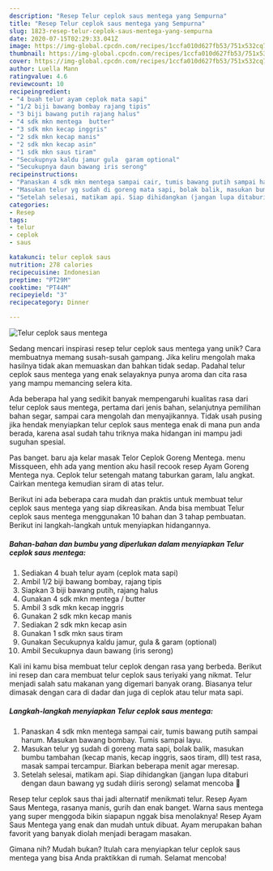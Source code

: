```yaml
---
description: "Resep Telur ceplok saus mentega yang Sempurna"
title: "Resep Telur ceplok saus mentega yang Sempurna"
slug: 1823-resep-telur-ceplok-saus-mentega-yang-sempurna
date: 2020-07-15T02:29:33.041Z
image: https://img-global.cpcdn.com/recipes/1ccfa010d627fb53/751x532cq70/telur-ceplok-saus-mentega-foto-resep-utama.jpg
thumbnail: https://img-global.cpcdn.com/recipes/1ccfa010d627fb53/751x532cq70/telur-ceplok-saus-mentega-foto-resep-utama.jpg
cover: https://img-global.cpcdn.com/recipes/1ccfa010d627fb53/751x532cq70/telur-ceplok-saus-mentega-foto-resep-utama.jpg
author: Luella Mann
ratingvalue: 4.6
reviewcount: 10
recipeingredient:
- "4 buah telur ayam ceplok mata sapi"
- "1/2 biji bawang bombay rajang tipis"
- "3 biji bawang putih rajang halus"
- "4 sdk mkn mentega  butter"
- "3 sdk mkn kecap inggris"
- "2 sdk mkn kecap manis"
- "2 sdk mkn kecap asin"
- "1 sdk mkn saus tiram"
- "Secukupnya kaldu jamur gula  garam optional"
- "Secukupnya daun bawang iris serong"
recipeinstructions:
- "Panaskan 4 sdk mkn mentega sampai cair, tumis bawang putih sampai harum. Masukan bawang bombay. Tumis sampai layu."
- "Masukan telur yg sudah di goreng mata sapi, bolak balik, masukan bumbu tambahan (kecap manis, kecap inggris, saos tiram, dll) test rasa, masak sampai tercampur. Biarkan beberapa menit agar meresap."
- "Setelah selesai, matikam api. Siap dihidangkan (jangan lupa ditaburi dengan daun bawang yg sudah diiris serong) selamat mencoba 🥰"
categories:
- Resep
tags:
- telur
- ceplok
- saus

katakunci: telur ceplok saus 
nutrition: 278 calories
recipecuisine: Indonesian
preptime: "PT29M"
cooktime: "PT44M"
recipeyield: "3"
recipecategory: Dinner

---
```



![Telur ceplok saus mentega](https://img-global.cpcdn.com/recipes/1ccfa010d627fb53/751x532cq70/telur-ceplok-saus-mentega-foto-resep-utama.jpg)

Sedang mencari inspirasi resep telur ceplok saus mentega yang unik? Cara membuatnya memang susah-susah gampang. Jika keliru mengolah maka hasilnya tidak akan memuaskan dan bahkan tidak sedap. Padahal telur ceplok saus mentega yang enak selayaknya punya aroma dan cita rasa yang mampu memancing selera kita.

Ada beberapa hal yang sedikit banyak mempengaruhi kualitas rasa dari telur ceplok saus mentega, pertama dari jenis bahan, selanjutnya pemilihan bahan segar, sampai cara mengolah dan menyajikannya. Tidak usah pusing jika hendak menyiapkan telur ceplok saus mentega enak di mana pun anda berada, karena asal sudah tahu triknya maka hidangan ini mampu jadi suguhan spesial.

Pas banget. baru aja kelar masak Telor Ceplok Goreng Mentega. menu Missqueen, ehh ada yang mention aku hasil recook resep Ayam Goreng Mentega nya. Ceplok telur setengah matang taburkan garam, lalu angkat. Cairkan mentega kemudian siram di atas telur.


Berikut ini ada beberapa cara mudah dan praktis untuk membuat telur ceplok saus mentega yang siap dikreasikan. Anda bisa membuat Telur ceplok saus mentega menggunakan 10 bahan dan 3 tahap pembuatan. Berikut ini langkah-langkah untuk menyiapkan hidangannya.

<!--inarticleads1-->

##### Bahan-bahan dan bumbu yang diperlukan dalam menyiapkan Telur ceplok saus mentega:

1. Sediakan 4 buah telur ayam (ceplok mata sapi)
1. Ambil 1/2 biji bawang bombay, rajang tipis
1. Siapkan 3 biji bawang putih, rajang halus
1. Gunakan 4 sdk mkn mentega / butter
1. Ambil 3 sdk mkn kecap inggris
1. Gunakan 2 sdk mkn kecap manis
1. Sediakan 2 sdk mkn kecap asin
1. Gunakan 1 sdk mkn saus tiram
1. Gunakan Secukupnya kaldu jamur, gula &amp; garam (optional)
1. Ambil Secukupnya daun bawang (iris serong)


Kali ini kamu bisa membuat telur ceplok dengan rasa yang berbeda. Berikut ini resep dan cara membuat telur ceplok saus teriyaki yang nikmat. Telur menjadi salah satu makanan yang digemari banyak orang. Biasanya telur dimasak dengan cara di dadar dan juga di ceplok atau telur mata sapi. 

<!--inarticleads2-->

##### Langkah-langkah menyiapkan Telur ceplok saus mentega:

1. Panaskan 4 sdk mkn mentega sampai cair, tumis bawang putih sampai harum. Masukan bawang bombay. Tumis sampai layu.
1. Masukan telur yg sudah di goreng mata sapi, bolak balik, masukan bumbu tambahan (kecap manis, kecap inggris, saos tiram, dll) test rasa, masak sampai tercampur. Biarkan beberapa menit agar meresap.
1. Setelah selesai, matikam api. Siap dihidangkan (jangan lupa ditaburi dengan daun bawang yg sudah diiris serong) selamat mencoba 🥰


Resep telur ceplok saus thai jadi alternatif menikmati telur. Resep Ayam Saus Mentega, rasanya manis, gurih dan enak banget. Warna saus mentega yang super menggoda bikin siapapun nggak bisa menolaknya! Resep Ayam Saus Mentega yang enak dan mudah untuk dibuat. Ayam merupakan bahan favorit yang banyak diolah menjadi beragam masakan. 

Gimana nih? Mudah bukan? Itulah cara menyiapkan telur ceplok saus mentega yang bisa Anda praktikkan di rumah. Selamat mencoba!
